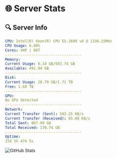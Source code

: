 # 🌐 Server Stats
## 🔍 Server Info
```yaml
CPU: Intel(R) Xeon(R) CPU E5-2699 v4 @ 1336.25MHz
CPU Usage: 6.00%
Cores: 44P | 88T
-----------------------------------
Memory:
Current Usage: 8.34 GB/503.74 GB
Available: 491.94 GB
-----------------------------------
Disk:
Current Usage: 28.79 GB/1.71 TB
Free: 1.60 TB
-----------------------------------
GPU:
No GPU detected
-----------------------------------
Network:
Current Transfer (Sent): 583.25 KB/s
Current Transfer (Received): 65.08 KB/s
Total Sent: 807.99 GB
Total Received: 170.74 GB
-----------------------------------
Uptime:
15d 5h 47m 5s
```
![GitHub Stats](https://img.shields.io/badge/Updated-2025-05-04_22:55:53-blue)